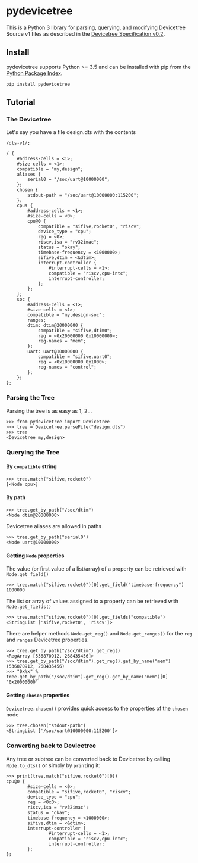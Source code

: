 # pydevicetree

This is a Python 3 library for parsing, querying, and modifying Devicetree Source v1 files as
described in the [Devicetree Specification v0.2](https://github.com/devicetree-org/devicetree-specification/releases/tag/v0.2).

## Install

pydevicetree supports Python >= 3.5 and can be installed with pip from the [Python Package Index](https://pypi.org/project/pydevicetree/).

`pip install pydevicetree`

## Tutorial

### The Devicetree

Let's say you have a file design.dts with the contents
```
/dts-v1/;

/ {
	#address-cells = <1>;
	#size-cells = <1>;
	compatible = "my,design";
	aliases {
		serial0 = "/soc/uart@10000000";
	};
	chosen {
		stdout-path = "/soc/uart@10000000:115200";
	};
	cpus {
		#address-cells = <1>;
		#size-cells = <0>;
		cpu@0 {
			compatible = "sifive,rocket0", "riscv";
			device_type = "cpu";
			reg = <0>;
			riscv,isa = "rv32imac";
			status = "okay";
			timebase-frequency = <1000000>;
			sifive,dtim = <&dtim>;
			interrupt-controller {
				#interrupt-cells = <1>;
				compatible = "riscv,cpu-intc";
				interrupt-controller;
			};
		};
	};
	soc {
		#address-cells = <1>;
		#size-cells = <1>;
		compatible = "my,design-soc";
		ranges;
		dtim: dtim@20000000 {
			compatible = "sifive,dtim0";
			reg = <0x20000000 0x10000000>;
			reg-names = "mem";
		};
		uart: uart@10000000 {
			compatible = "sifive,uart0";
			reg = <0x10000000 0x1000>;
			reg-names = "control";
		};
	};
};
```

### Parsing the Tree

Parsing the tree is as easy as 1, 2...

```
>>> from pydevicetree import Devicetree
>>> tree = Devicetree.parseFile("design.dts")
>>> tree
<Devicetree my,design>
```

### Querying the Tree

#### By `compatible` string

```
>>> tree.match("sifive,rocket0")
[<Node cpu>]
```

#### By path

```
>>> tree.get_by_path("/soc/dtim")
<Node dtim@20000000>
```

Devicetree aliases are allowed in paths

```
>>> tree.get_by_path("serial0")
<Node uart@10000000>
```

#### Getting `Node` properties

The value (or first value of a list/array) of a property can be retrieved with `Node.get_field()`

```
>>> tree.match("sifive,rocket0")[0].get_field("timebase-frequency")
1000000
```

The list or array of values assigned to a property can be retrieved with `Node.get_fields()`

```
>>> tree.match("sifive,rocket0")[0].get_fields("compatible")
<StringList ['sifive,rocket0', 'riscv']>
```

There are helper methods `Node.get_reg()` and `Node.get_ranges()` for the `reg` and `ranges`
Devicetree properties.

```
>>> tree.get_by_path("/soc/dtim").get_reg()
<RegArray [536870912, 268435456]>
>>> tree.get_by_path("/soc/dtim").get_reg().get_by_name("mem")
(536870912, 268435456)
>>> "0x%x" % tree.get_by_path("/soc/dtim").get_reg().get_by_name("mem")[0]
'0x20000000'
```

#### Getting `chosen` properties

`Devicetree.chosen()` provides quick access to the properties of the `chosen` node

```
>>> tree.chosen("stdout-path")
<StringList ['/soc/uart@10000000:115200']>
```

### Converting back to Devicetree

Any tree or subtree can be converted back to Devicetree by calling `Node.to_dts()` or simply
by `print`ing it:

```
>>> print(tree.match("sifive,rocket0")[0])
cpu@0 {
        #size-cells = <0>;
        compatible = "sifive,rocket0", "riscv";
        device_type = "cpu";
        reg = <0x0>;
        riscv,isa = "rv32imac";
        status = "okay";
        timebase-frequency = <1000000>;
        sifive,dtim = <&dtim>;
        interrupt-controller {
                #interrupt-cells = <1>;
                compatible = "riscv,cpu-intc";
                interrupt-controller;
        };
};
```
